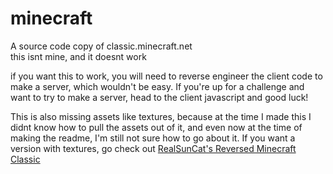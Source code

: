 # minecraft
A source code copy of classic.minecraft.net<br>
this isnt mine, and it doesnt work

if you want this to work, you will need to reverse engineer the client code to make a server, which wouldn't be easy. If you're up for a challenge and want to try to make a server, head to the client javascript and good luck!

This is also missing assets like textures, because at the time I made this I didnt know how to pull the assets out of it, and even now at the time of making the readme, I'm still not sure how to go about it. If you want a version with textures, go check out [RealSunCat's Reversed Minecraft Classic](https://github.com/RealTheSunCat/Minecraft-Classic-Reversed)
